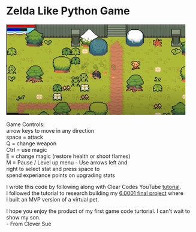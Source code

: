 # Zelda Like Python Game     
   
![](https://github.com/4-Leafs-Code/Like_Zelda_Game-/blob/main/zelda.gif)   
   
Game Controls:   
arrow keys to move in any direction   
space = attack   
Q = change weapon   
Ctrl = use magic   
E = change magic (restore health or shoot flames)   
M = Pause / Level up menu - Use arrows left and    
      right to select stat and press space to    
      spend experiance points on upgrading stats      
      
I wrote this code by following along with Clear Codes YouTube [tutorial](https://www.youtube.com/watch?v=QU1pPzEGrqw).   
I followed the tutorial to research building my [6.0001 final project](https://github.com/4-Leafs-Code/4-leafs-pet) where   
I built an MVP version of a virtual pet.   
     
  I hope you enjoy the product of my first game code turtorial. I can't wait to show my son.    
        - From Clover Sue
      


